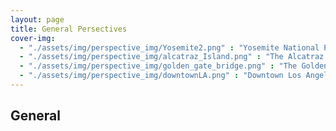```yaml
---
layout: page
title: General Persectives
cover-img: 
  - "./assets/img/perspective_img/Yosemite2.png" : "Yosemite National Park , Jun 2016"
  - "./assets/img/perspective_img/alcatraz_Island.png" : "The Alcatraz Island @San Francisco, May 2017"
  - "./assets/img/perspective_img/golden_gate_bridge.png" : "The Golden Gate Bridge @San Francisco, May 2017"
  - "./assets/img/perspective_img/downtownLA.png" : "Downtown Los Angeles, Oct 2015"
---
```


## General
